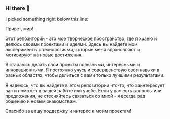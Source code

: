 ### Hi there 👋
I picked something right below this line: 

Привет, мир!

Этот репозиторий - это мое творческое пространство, где я храню и делюсь своими проектами и идеями. Здесь вы найдете мои эксперименты с технологиями, которые меня вдохновляют и мотивируют на новые достижения.

Я стараюсь делать свои проекты полезными, интересными и инновационными. Я постоянно учусь и совершенствую свои навыки в разных областях, чтобы делиться с вами только лучшими результатами.

Я надеюсь, что вы найдете в этом репозитории что-то, что заинтересует вас и поможет в вашей работе или учебе. Если у вас есть вопросы или предложения, не стесняйтесь связаться со мной - я всегда рад общению и новым знакомствам.

Спасибо за вашу поддержку и интерес к моим проектам!
